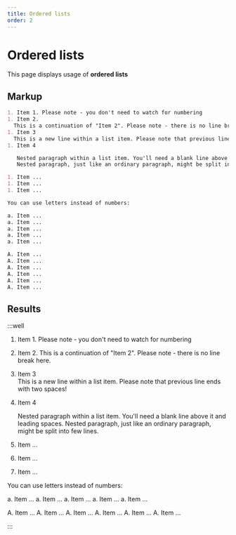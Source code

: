 ```yaml
---
title: Ordered lists
order: 2
---
```


Ordered lists
=============

This page displays usage of **ordered lists**

Markup
------

```markdown
1. Item 1. Please note - you don't need to watch for numbering
1. Item 2.
  This is a continuation of "Item 2". Please note - there is no line break here. 
1. Item 3  
  This is a new line within a list item. Please note that previous line ends with two spaces!
1. Item 4

   Nested paragraph within a list item. You'll need a blank line above it and leading spaces.
   Nested paragraph, just like an ordinary paragraph, might be split into few lines.

1. Item ...
1. Item ...
1. Item ...

You can use letters instead of numbers:

a. Item ...
a. Item ...
a. Item ...
a. Item ...
a. Item ...

A. Item ...
A. Item ...
A. Item ...
A. Item ...
A. Item ...
A. Item ...
```

Results
-------

:::well

1. Item 1. Please note - you don't need to watch for numbering
1. Item 2.
  This is a continuation of "Item 2". Please note - there is no line break here. 
1. Item 3  
  This is a new line within a list item. Please note that previous line ends with two spaces!
1. Item 4

   Nested paragraph within a list item. You'll need a blank line above it and leading spaces.
   Nested paragraph, just like an ordinary paragraph, might be split into few lines.

1. Item ...
1. Item ...
1. Item ...

You can use letters instead of numbers:

a. Item ...
a. Item ...
a. Item ...
a. Item ...
a. Item ...

A. Item ...
A. Item ...
A. Item ...
A. Item ...
A. Item ...
A. Item ...

:::